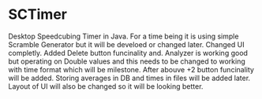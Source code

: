 # SCTimer
Desktop Speedcubing Timer in Java.
For a time being it is using simple Scramble Generator but it will be develoed or changed later.
Changed UI completly. Added Delete button funcinality and.
Analyzer is working good but operating on Double values and this needs to be changed to working with time format which will be milestone.
After abouve +2 button funcinality will be added.
Storing averages in DB and times in files will be added later.
Layout of UI will also be changed so it will be looking better.